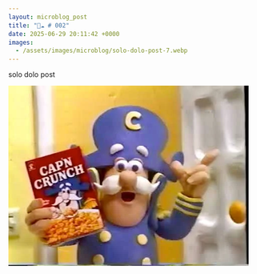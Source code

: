 ```yaml
---
layout: microblog_post
title: "🔵☁️ # 002"
date: 2025-06-29 20:11:42 +0000
images:
  - /assets/images/microblog/solo-dolo-post-7.webp
---
```


solo dolo post





<a href="/assets/images/microblog/solo-dolo-post-7.webp" class="photoswipe" data-pswp-width="480" data-pswp-height="360" target="_blank" rel="noopener noreferrer"><img src="/assets/images/microblog/solo-dolo-post-7.webp" alt="Thread image" loading="lazy"></a>